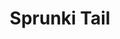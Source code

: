 ---
slug: sprunki-tail-2452
title: Sprunki Tail
description: "Sprunki Tail is an exciting online game. Play for free directly in your browser!"
icon: /images/popular_mods/Sprunki Tail.png
url: https://wowtbc.net/sprunkin/sprunki-tail/index.html
previewImage: /images/popular_mods/Sprunki Tail.png
type: popular mods

# SEO配置
seo:
  title: "Sprunki Tail - Play Free Online Game | Fun Browser Games"
  description: "Sprunki Tail - Play this fun online game for free in your browser. No download required!"
  ogImage: "/images/popular_mods/Sprunki Tail.png"
  keywords: "sprunki-tail-2452, online game, browser game, free game, popular mods game, play online"

videoUrls:
  - https://www.youtube.com/embed/example1
  - https://www.youtube.com/embed/example2

whyPlay:
  title: "Why Play Sprunki Tail?"
  items:
    - "Immersive Gameplay: Sprunki Tail offers an engaging and immersive gaming experience that will keep you entertained for hours"
    - "Challenging Levels: Test your skills with increasingly difficult challenges and obstacles"
    - "Beautiful Graphics: Enjoy stunning visuals and smooth animations that bring the game world to life"
    - "Regular Updates: New content and features are added regularly to keep the game fresh and exciting"
    - "Free to Play: Experience all the fun without spending a penny"
    - "Community Features: Connect with other players, share strategies, and compete for high scores"
    - "Cross-Platform: Play on any device with a web browser, no downloads required"

features:
  title: "Key Features of Sprunki Tail"
  image: "/images/popular_mods/Sprunki Tail.png"
  items:
    - "Intuitive Controls: Easy to learn controls make Sprunki Tail accessible for players of all skill levels"
    - "Multiple Game Modes: Enjoy various gameplay options that provide different challenges and experiences"
    - "Character Customization: Personalize your gaming experience with unique characters and items"
    - "Achievement System: Complete special tasks to earn rewards and recognition"
    - "Leaderboards: Compete with players worldwide and see who can achieve the highest scores"

characteristics:
  title: "Game Characteristics"
  image: "/images/popular_mods/Sprunki Tail.png"
  items:
    - "Genre: Popular mods game with elements of strategy and skill"
    - "Difficulty: Suitable for both casual gamers and those seeking a challenge"
    - "Play Time: Quick sessions or extended gameplay, depending on your preference"
    - "Art Style: Vibrant and engaging visuals that enhance the gaming experience"
    - "Sound Design: Immersive audio that complements the gameplay perfectly"

info: "Sprunki Tail is an exciting online game that offers players a unique and engaging gaming experience. With its intuitive controls, stunning visuals, and challenging gameplay, Sprunki Tail provides hours of entertainment for players of all ages and skill levels. Whether you're looking for a quick gaming session during a break or an extended play session, Sprunki Tail delivers an immersive experience that will keep you coming back for more. The game features multiple levels of increasing difficulty, ensuring that players are constantly challenged as they progress. With regular updates adding new content and features, Sprunki Tail remains fresh and exciting, providing endless entertainment options for its growing community of players."

howToPlayIntro: "Welcome to Sprunki Tail! This guide will walk you through the basics and help you master the game. Whether you're a beginner or looking to improve your skills, these tips and instructions will enhance your gaming experience."

howToPlaySteps:
  - title: "Getting Started"
    description: "Begin your Sprunki Tail adventure by familiarizing yourself with the controls. Use your keyboard or mouse to navigate through the game interface. The tutorial will guide you through the basic mechanics and help you understand the objectives."
  - title: "Understanding the Objectives"
    description: "In Sprunki Tail, your main goal is to progress through levels by completing specific objectives. Each level presents unique challenges that require different strategies and approaches."
  - title: "Mastering the Controls"
    description: "Practice using the controls to improve your precision and reaction time. Sprunki Tail requires quick reflexes and strategic thinking to overcome obstacles and defeat opponents."
  - title: "Utilizing Power-ups"
    description: "Collect power-ups throughout the game to enhance your abilities and overcome difficult challenges. Each power-up offers unique advantages that can be crucial for success."
  - title: "Developing Strategies"
    description: "As you progress in Sprunki Tail, develop effective strategies for different scenarios. Analyze patterns, anticipate challenges, and adapt your approach to maximize your performance."

faq:
  title: "Frequently Asked Questions about Sprunki Tail"
  items:
    - question: "Is Sprunki Tail free to play?"
      answer: "Yes, Sprunki Tail is completely free to play directly in your web browser. No downloads or purchases are required to enjoy the full game experience."
    - question: "Can I play Sprunki Tail on mobile devices?"
      answer: "Yes, Sprunki Tail is optimized for both desktop and mobile play. You can enjoy the game on any device with a web browser and internet connection."
    - question: "Are there any in-game purchases?"
      answer: "While Sprunki Tail is free to play, there may be optional in-game purchases available for cosmetic items or additional features that don't affect core gameplay."
    - question: "How often is Sprunki Tail updated?"
      answer: "The developers regularly update Sprunki Tail with new content, features, and improvements based on player feedback and game performance."
    - question: "Can I play Sprunki Tail offline?"
      answer: "Currently, Sprunki Tail requires an internet connection to play as it's a browser-based online game."
    - question: "Is Sprunki Tail suitable for children?"
      answer: "Yes, Sprunki Tail is designed to be family-friendly and suitable for players of all ages."
    - question: "How do I report bugs or issues?"
      answer: "If you encounter any problems while playing Sprunki Tail, you can report them through the game's support page or contact the developers directly through their website."
    - question: "Still Have Questions?"
      answer: "If you have additional questions about Sprunki Tail that aren't covered in this FAQ, please visit our support center or contact our customer service team for assistance."
---